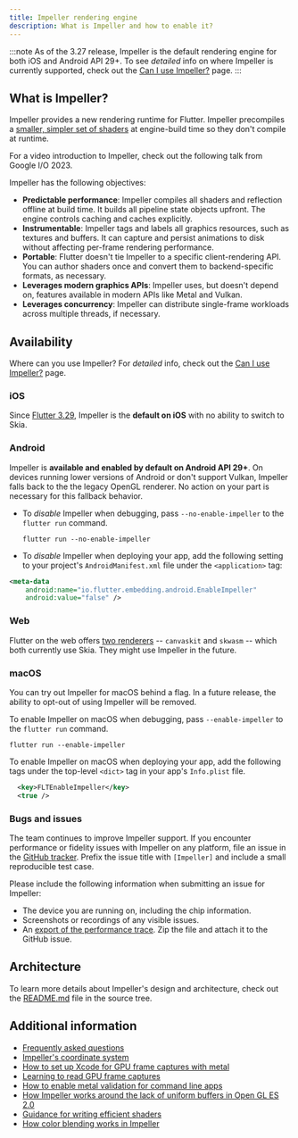 ```yaml
---
title: Impeller rendering engine
description: What is Impeller and how to enable it?
---
```


:::note
As of the 3.27 release, Impeller is the default
rendering engine for both iOS and Android API 29+.
To see _detailed_ info on where Impeller is currently supported,
check out the [Can I use Impeller?][] page.
:::

[Can I use Impeller?]: {{site.main-url}}/go/can-i-use-impeller

## What is Impeller?

Impeller provides a new rendering runtime for Flutter.
Impeller precompiles a [smaller, simpler set of shaders][]
at engine-build time so they don't compile at runtime.

[smaller, simpler set of shaders]: {{site.repo.flutter}}/issues/77412

For a video introduction to Impeller, check out the following
talk from Google I/O 2023.

<YouTubeEmbed id="vd5NqS01rlA" title="Introducing Impeller, Flutter's new rendering engine"></YouTubeEmbed>

Impeller has the following objectives:

* **Predictable performance**:
  Impeller compiles all shaders and reflection offline at build time.
  It builds all pipeline state objects upfront.
  The engine controls caching and caches explicitly.
* **Instrumentable**:
  Impeller tags and labels all graphics resources,
  such as textures and buffers.
  It can capture and persist animations to disk without affecting
  per-frame rendering performance.
* **Portable**:
  Flutter doesn't tie Impeller to a specific client-rendering API.
  You can author shaders once and convert them to backend-specific
  formats, as necessary.
* **Leverages modern graphics APIs**:
  Impeller uses, but doesn't depend on, features available in
  modern APIs like Metal and Vulkan.
* **Leverages concurrency**:
  Impeller can distribute single-frame workloads across multiple
  threads, if necessary.

## Availability

Where can you use Impeller? For _detailed_ info, check out
the [Can I use Impeller?][] page.

### iOS

Since [Flutter 3.29](https://blog.flutter.dev/whats-new-in-flutter-3-29-f90c380c2317), Impeller is the **default on iOS** with no ability to
switch to Skia.

### Android

Impeller is **available and enabled by default on Android API 29+**.
On devices running lower versions of Android or don't support Vulkan,
Impeller falls back to the the legacy OpenGL renderer.
No action on your part is necessary for this fallback behavior.

* To _disable_ Impeller when debugging,
  pass `--no-enable-impeller` to the `flutter run` command.

  ```console
  flutter run --no-enable-impeller
  ```

* To _disable_ Impeller when deploying your app,
  add the following setting to your project's
  `AndroidManifest.xml` file under the `<application>` tag:

```xml
<meta-data
    android:name="io.flutter.embedding.android.EnableImpeller"
    android:value="false" />
```

### Web

Flutter on the web offers [two renderers][] --
`canvaskit` and `skwasm` -- which both currently use Skia.
They might use Impeller in the future.

[two renderers]: /platform-integration/web/renderers#renderers

### macOS

You can try out Impeller for macOS behind a flag.
In a future release, the ability to opt-out of
using Impeller will be removed.

To enable Impeller on macOS when debugging,
pass `--enable-impeller` to the `flutter run` command.

```console
flutter run --enable-impeller
```

To enable Impeller on macOS when deploying your app,
add the following tags under the top-level
`<dict>` tag in your app's `Info.plist` file.

```xml
  <key>FLTEnableImpeller</key>
  <true />
```

### Bugs and issues

The team continues to improve Impeller support.
If you encounter performance or fidelity issues
with Impeller on any platform,
file an issue in the [GitHub tracker][file-issue].
Prefix the issue title with `[Impeller]` and
include a small reproducible test case.

Please include the following information when
submitting an issue for Impeller:

* The device you are running on,
  including the chip information.
* Screenshots or recordings of any visible issues.
* An [export of the performance trace][].
  Zip the file and attach it to the GitHub issue.

[export of the performance trace]:/tools/devtools/performance#import-and-export
[file-issue]: {{site.github}}/flutter/flutter/issues/new/choose
[Impeller project board]: {{site.github}}/orgs/flutter/projects/21

## Architecture

To learn more details about Impeller's design and architecture,
check out the [README.md][] file in the source tree.

[README.md]: {{site.repo.flutter}}/blob/main/engine/src/flutter/impeller/README.md

## Additional information

* [Frequently asked questions][impeller-faq]
* [Impeller's coordinate system][impeller-coords]
* [How to set up Xcode for GPU frame captures with metal][impeller-xcode-capture]
* [Learning to read GPU frame captures][impeller-read-capture]
* [How to enable metal validation for command line apps][impeller-metal-validation]
* [How Impeller works around the lack of uniform buffers in Open GL ES 2.0][impeller-ubo-gles2]
* [Guidance for writing efficient shaders][impeller-shader-optimization]
* [How color blending works in Impeller][impeller-blending]

[impeller-faq]: {{site.repo.flutter}}/blob/main/docs/engine/impeller/docs/faq.md
[impeller-coords]: {{site.repo.flutter}}/blob/main/docs/engine/impeller/docs/coordinate_system.md
[impeller-xcode-capture]: {{site.repo.flutter}}/blob/main/docs/engine/impeller/docs/xcode_frame_capture.md
[impeller-read-capture]: {{site.repo.flutter}}/blob/main/docs/engine/impeller/docs/read_frame_captures.md
[impeller-metal-validation]: {{site.repo.flutter}}/blob/main/docs/engine/impeller/docs/metal_validation.md
[impeller-ubo-gles2]: {{site.repo.flutter}}/blob/main/docs/engine/impeller/docs/ubo_gles2.md
[impeller-shader-optimization]: {{site.repo.flutter}}/blob/main/docs/engine/impeller/docs/shader_optimization.md
[impeller-blending]: {{site.repo.flutter}}/blob/main/docs/engine/impeller/docs/blending.md  

